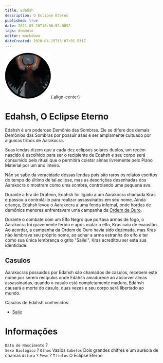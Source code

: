 ```yaml
---
title: Edahsh
description: O Eclipse Eterno
published: true
date: 2021-05-26T18:36:52.009Z
tags: demônio
editor: markdown
dateCreated: 2020-04-15T15:07:01.531Z
---
```


![aspecto_de_edahsh_-_token.png](/uploads/retratos/aspecto_de_edahsh_-_token.png){.align-center}

# Edahsh, O Eclipse Eterno
Edahsh é um poderoso Demônio das Sombras. Ele se difere dos demais Demônios das Sombras por possuir asas e ser amplamente cultuado por algumas tribos de Aarakocra.

Suas lendas dizem que a cada dez eclipses solares duplos, um recém nascido é escolhido para ser o recipiente de Edahsh e seu corpo será consumido pelo ritual que o permitirá coletar almas livremente pelo Plano Material por um ano inteiro. 

Não se sabe da veracidade dessas lendas pois são raros os relatos escritos do tempo do último de tal eclipse, mas as descrições desenhadas dos Aarakocra o mostram como uma sombra, controlando uma pequena ave.

Durante a Era de Drafeon, Edahsh foi ligado a um Aarakocra chamada Kras e passou a controlá-lo para realizar assassinatos em seu nome. Ainda criança, Edahsh levou o Aarakocra a uma fenda infernal, onde hordas de demônios menores enfrentavam uma campanha da [Ordem de Ouro](/faccoes/faccoes-independentes/ordem-de-ouro).

Durante o combate com um Elfo Negro que portava armas de fogo, o Aarakocra foi gravemente ferido e após matar o elfo, Kras caiu de exaustão. Ao acordar, a campanha da Ordem de Ouro havia sido dezimada, mas Kras não lembrava seu próprio nome, ao achar a arma estranha do elfo e ter como sua única lembrança o grito "Saile!", Kras acreditou ser esta sua identidade.

## Casulos
Aarakocras possuídos por Edahsh são chamados de casulos, recebem este nome por serem recípulos onde Edahsh amadurece ao absorver almas assassinadas, quando o casulo está completamente maduro, Edahsh causará a morte do casulo, duas vezes e seu corpo será libertado ao mundo.

Casulos de Edahsh conhecidos:
- [Saile](/individuos/personagens-de-jogadores/saile)


# Informações
`Data de Nascimento` ?  
`Sexo Biológico` ?
`Olhos` Vazios
`Cabelos` Dois grandes chifres e um auréola de chamas
`Altura` ?
`Peso` ?
`Títulos` O Eclipse Eterno
